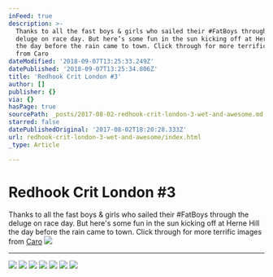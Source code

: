```yaml
---
inFeed: true
description: >-
  Thanks to all the fast boys & girls who sailed their #FatBoys through the
  deluge on race day. But here’s some fun in the sun kicking off at Herne Hill
  the day before the rain came to town. Click through for more terrific images
  from Caro
dateModified: '2018-09-07T13:25:33.249Z'
datePublished: '2018-09-07T13:25:34.806Z'
title: 'Redhook Crit London #3'
author: []
publisher: {}
via: {}
hasPage: true
sourcePath: _posts/2017-08-02-redhook-crit-london-3-wet-and-awesome.md
starred: false
datePublishedOriginal: '2017-08-02T18:20:28.333Z'
url: redhook-crit-london-3-wet-and-awesome/index.html
_type: Article

---
```

# Redhook Crit London \#3

Thanks to all the fast boys & girls who sailed their \#FatBoys through the deluge on race day. But here's some fun in the sun kicking off at Herne Hill the day before the rain came to town. Click through for more terrific images from [Caro][0]
![](https://the-grid-user-content.s3-us-west-2.amazonaws.com/6c595a81-42bc-4e4b-b2ee-9018937c5291.jpg)

---

![](https://the-grid-user-content.s3-us-west-2.amazonaws.com/e381bc6e-5539-48ed-b036-e29b8a5e5a18.jpg)
![](https://the-grid-user-content.s3-us-west-2.amazonaws.com/de09bb9c-20e7-47c8-9e23-7f1bed6b1de9.jpg)
![](https://the-grid-user-content.s3-us-west-2.amazonaws.com/71e66412-5f7a-402b-b308-1a06ebb41cd3.jpg)
![](https://the-grid-user-content.s3-us-west-2.amazonaws.com/2c517e84-5598-4b50-b741-24c12e351d01.jpg)
![](https://the-grid-user-content.s3-us-west-2.amazonaws.com/1668bdf5-aa08-471a-9a60-f491f01cae84.jpg)
![](https://the-grid-user-content.s3-us-west-2.amazonaws.com/7642db14-028d-4d97-9f53-65bb1329a7f9.jpg)
![](https://the-grid-user-content.s3-us-west-2.amazonaws.com/d6a65f1c-258b-49c6-bb46-188881a598f6.jpg)

[0]: https://www.instagram.com/caropaulette/ "Caro's Instagram"